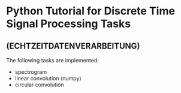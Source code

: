 # Python Tutorial for Discrete Time Signal Processing Tasks 
## (ECHTZEITDATENVERARBEITUNG)
The following tasks are implemented:
- spectrogram
- linear convolution (numpy)
- circular convolution


